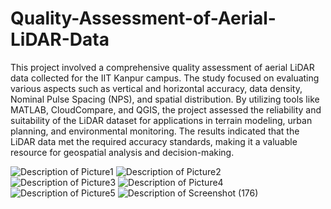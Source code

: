 # Quality-Assessment-of-Aerial-LiDAR-Data
This project involved a comprehensive quality assessment of aerial LiDAR data collected for the IIT Kanpur campus. The study focused on evaluating various aspects such as vertical and horizontal accuracy, data density, Nominal Pulse Spacing (NPS), and spatial distribution. By utilizing tools like MATLAB, CloudCompare, and QGIS, the project assessed the reliability and suitability of the LiDAR dataset for applications in terrain modeling, urban planning, and environmental monitoring. The results indicated that the LiDAR data met the required accuracy standards, making it a valuable resource for geospatial analysis and decision-making.

![Description of Picture1](images/Picture1.png)
![Description of Picture2](images/Picture2.png)
![Description of Picture3](images/Picture3.jpg)
![Description of Picture4](images/Picture4.png)
![Description of Picture5](images/Picture5.png)
![Description of Screenshot (176)](images/Screenshot%20(176).png)
